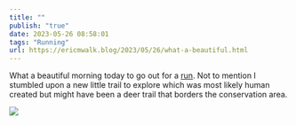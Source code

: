 ```yaml
---
title: ""
publish: "true"
date: 2023-05-26 08:58:01
tags: "Running"
url: https://ericmwalk.blog/2023/05/26/what-a-beautiful.html
---
```


What a beautiful morning today to go out for a [run](https://strava.com/activities/9143416115). Not to mention I stumbled upon a new little trail to explore which was most likely human created but might have been a deer trail that borders the conservation area.

![](https://ericmwalk.blog/uploads/2023/8014d12dd8.jpg)